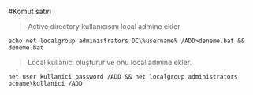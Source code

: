 #Komut satırı
> Active directory kullanıcısını local admine ekler

```echo net localgroup administrators DC\%username% /ADD>deneme.bat && deneme.bat```

> Local kullanıcı oluşturur ve onu local admine ekler.

```net user kullanici password /ADD && net localgroup administrators pcname\kullanici /ADD```
